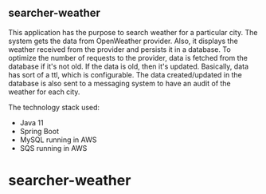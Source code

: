 ## searcher-weather
This application has the purpose to search weather for a particular city. 
The system gets the data from OpenWeather provider. 
Also, it displays the weather received from the provider and persists it in a database.
To optimize the number of requests to the provider, data is fetched from the database if it's not old. If the data is old, then it's updated.
Basically, data has sort of a ttl, which is configurable.
The data created/updated in the database is also sent to a messaging system to have an audit of the weather for each city.  

The technology stack used:
- Java 11
- Spring Boot
- MySQL running in AWS
- SQS running in AWS
# searcher-weather
